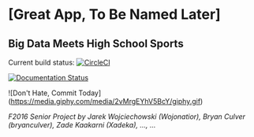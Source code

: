 # [Great App, To Be Named Later]
Big Data Meets High School Sports
---
Current build status: [![CircleCI](https://circleci.com/gh/BeTheTeam/SeniorProjectF2016.svg?style=svg&circle-token=e9b6dc107e9b20d0aec8cb27e56f0286158b50d9)](https://circleci.com/gh/BeTheTeam/SeniorProjectF2016)

[![Documentation Status](https://readthedocs.org/projects/seniorprojectf2016/badge/?version=latest)](http://seniorprojectf2016.readthedocs.io/en/latest/?badge=latest)

![Don't Hate, Commit Today] (https://media.giphy.com/media/2vMrgEYhV5BcY/giphy.gif)

*F2016 Senior Project by Jarek Wojciechowski (Wojonatior), Bryan Culver (bryanculver), Zade Kaakarni (Xadeka), ..., ...*
